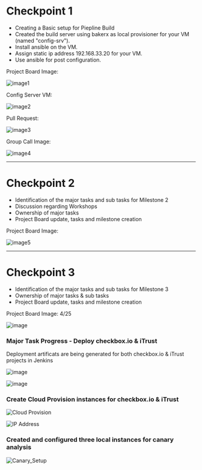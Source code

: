 # Checkpoint 1 

* Creating a Basic setup for Piepline Build
* Created the build server using bakerx as local provisioner for your VM (named "config-srv"). 
* Install ansible on the VM.
* Assign static ip address 192.168.33.20 for your VM.
* Use ansible for post configuration.


Project Board Image: 

![image1](https://media.github.ncsu.edu/user/6557/files/ee2e2100-811c-11eb-98aa-9b496d6abfcc)

Config Server VM: 

![image2](https://media.github.ncsu.edu/user/6557/files/65fd4b00-811f-11eb-8814-7053544d7336)

Pull Request: 

![image3](https://media.github.ncsu.edu/user/16063/files/634e2600-811e-11eb-8b19-70c6ba3cc1ff)

Group Call Image: 

![image4](https://media.github.ncsu.edu/user/6557/files/1ae23880-811d-11eb-8156-378fb073e4fd)

<hr/>

# Checkpoint 2

* Identification of the major tasks and sub tasks for Milestone 2 
* Discussion regarding Workshops 
* Ownership of major tasks 
* Project Board update, tasks and milestone creation

Project Board Image: 

![image5](https://media.github.ncsu.edu/user/6557/files/e9b3a480-9006-11eb-8731-d355d2326ab8)

<hr/>

# Checkpoint 3

* Identification of the major tasks and sub tasks for Milestone 3
* Ownership of major tasks & sub tasks
* Project Board update, tasks and milestone creation

Project Board Image: 4/25

![image](https://media.github.ncsu.edu/user/15271/files/44054c80-a629-11eb-957e-709405dc8618)

### Major Task Progress - Deploy checkbox.io & iTrust

Deployment artificats are being generated for both checkbox.io & iTrust projects in Jenkins

![image](https://media.github.ncsu.edu/user/15271/files/9e51dd80-a628-11eb-8842-22fc17d1de30)

![image](https://media.github.ncsu.edu/user/15271/files/baee1580-a628-11eb-9edf-18a31d6a102a)

### Create Cloud Provision instances for checkbox.io & iTrust

![Cloud Provision](https://media.github.ncsu.edu/user/16063/files/1a9ffb80-a6d1-11eb-852a-705bdec7a26e)

![IP Address](https://media.github.ncsu.edu/user/16063/files/1b389200-a6d1-11eb-9a3f-57bed3de309f)


### Created and configured three local instances for canary analysis

![Canary_Setup](https://media.github.ncsu.edu/user/6557/files/66ee3a00-a6d7-11eb-94f0-74e5e54b6ce1)
